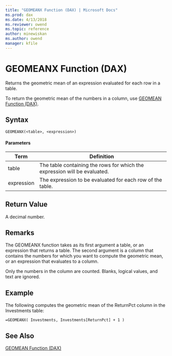 ```yaml
---
title: "GEOMEANX Function (DAX) | Microsoft Docs"
ms.prod: dax
ms.date: 4/13/2018
ms.reviewer: owend
ms.topic: reference
author: minewiskan
ms.author: owend
manager: kfile
---
```

# GEOMEANX Function (DAX)
  
Returns the geometric mean of an expression evaluated for each row in a table.  
  
To return the geometric mean of the numbers in a column, use [GEOMEAN Function &#40;DAX&#41;](geomean-function-dax.md).  
  
## Syntax  
  
```  
GEOMEANX(<table>, <expression>)  
```  
  
#### Parameters  
  
|Term|Definition|  
|--------|--------------|  
|table|The table containing the rows for which the expression will be evaluated.|  
|expression|The expression to be evaluated for each row of the table.|  
  
## Return Value  
A decimal number.  
  
## Remarks  
The GEOMEANX function takes as its first argument a table, or an expression that returns a table. The second argument is a column that contains the numbers for which you want to compute the geometric mean, or an expression that evaluates to a column.  
  
Only the numbers in the column are counted. Blanks, logical values, and text are ignored.  
  
## Example  
The following computes the geometric mean of the ReturnPct column in the Investments table:  
  
```  
=GEOMEANX( Investments, Investments[ReturnPct] + 1 )  
```  
  
## See Also  
[GEOMEAN Function &#40;DAX&#41;](geomean-function-dax.md)  
  
